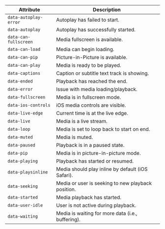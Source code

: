 | Attribute             | Description                                        |
| --------------------- | -------------------------------------------------- |
| `data-autoplay-error` | Autoplay has failed to start.                      |
| `data-autoplay`       | Autoplay has successfully started.                 |
| `data-can-fullscreen` | Media fullscreen is available.                     |
| `data-can-load`       | Media can begin loading.                           |
| `data-can-pip`        | Picture-in-Picture is available.                   |
| `data-can-play`       | Media is ready to be played.                       |
| `data-captions`       | Caption or subtitle text track is showing.         |
| `data-ended`          | Playback has reached the end.                      |
| `data-error`          | Issue with media loading/playback.                 |
| `data-fullscreen`     | Media is in fullscreen mode.                       |
| `data-ios-controls`   | iOS media controls are visible.                    |
| `data-live-edge`      | Current time is at the live edge.                  |
| `data-live`           | Media is a live stream.                            |
| `data-loop`           | Media is set to loop back to start on end.         |
| `data-muted`          | Media is muted.                                    |
| `data-paused`         | Playback is in a paused state.                     |
| `data-pip`            | Media is in picture-in-picture mode.               |
| `data-playing`        | Playback has started or resumed.                   |
| `data-playsinline`    | Media should play inline by default (iOS Safari).  |
| `data-seeking`        | Media or user is seeking to new playback position. |
| `data-started`        | Media playback has started.                        |
| `data-user-idle`      | User is not active during playback.                |
| `data-waiting`        | Media is waiting for more data (i.e., buffering).  |
